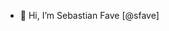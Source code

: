 - 👋 Hi, I’m Sebastian Fave [@sfave]

<!-- 
- 👀 I’m interested in ...
- 🌱 I’m currently learning ...
- 💞️ I’m looking to collaborate on ...
- 📫 How to reach me ...
-->

<!---
sfave/sfave is a ✨ special ✨ repository because its `README.md` (this file) appears on your GitHub profile.
You can click the Preview link to take a look at your changes.
--->
